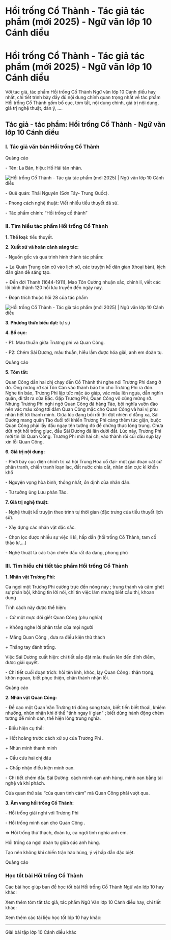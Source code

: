 # Hồi trống Cổ Thành - Tác giả tác phẩm (mới 2025) - Ngữ văn lớp 10 Cánh diều

# Hồi trống Cổ Thành - Tác giả tác phẩm (mới 2025) - Ngữ văn lớp 10 Cánh diều

Với tác giả, tác phẩm Hồi trống Cổ Thành Ngữ văn lớp 10 Cánh diều hay nhất, chi tiết trình bày đầy đủ nội dung chính quan trọng nhất về tác phẩm Hồi trống Cổ Thành gồm bố cục, tóm tắt, nội dung chính, giá trị nội dung, giá trị nghệ thuật, dàn ý, ....

## Tác giả - tác phẩm: Hồi trống Cổ Thành - Ngữ văn lớp 10 Cánh diều

### **I. Tác giả văn bản Hồi trống Cổ Thành**

Quảng cáo

\- Tên: La Bản, hiệu: Hồ Hải tản nhân.

![Hồi trống Cổ Thành - Tác giả tác phẩm \(mới 2025\) | Ngữ văn lớp 10 Cánh diều](https://vietjack.com/soan-van-lop-10-cd/images/tac-gia-tac-pham-hoi-trong-co-thanh-trich-tam-quoc-dien-nghia.PNG)

\- Quê quán: Thái Nguyên (Sơn Tây- Trung Quốc).

\- Phong cách nghệ thuật: Viết nhiều tiểu thuyết dã sử.

\- Tác phẩm chính: “Hồi trống cổ thành”

### **II. Tìm hiểu tác phẩm Hồi trống Cổ Thành**

**1\. Thể loại:** tiểu thuyết.

**2\. Xuất xứ và hoàn cảnh sáng tác:**

\- Nguồn gốc và quá trình hình thành tác phẩm:

\+ La Quán Trung căn cứ vào lịch sử, các truyện kể dân gian (thoại bản), kịch dân gian đế sáng tạo.

\+ Đến đời Thanh (1644-1911), Mao Tôn Cương nhuận sắc, chỉnh lí, viết các lời bình thành 120 hồi lưu truyền đến ngày nay.

\- Đoạn trích thuộc hồi 28 của tác phẩm

![Hồi trống Cổ Thành - Tác giả tác phẩm \(mới 2025\) | Ngữ văn lớp 10 Cánh diều](https://vietjack.com/soan-van-lop-10-cd/images/tac-gia-tac-pham-hoi-trong-co-thanh-trich-tam-quoc-dien-nghia-1.PNG)

**3\. Phương thức biểu đạt:** tự sự

**4\. Bố cục:**

\- P1: Mâu thuẫn giữa Trương phi và Quan Công.

\- P2: Chém Sái Dương, mâu thuẫn, hiểu lầm được hóa giải, anh em đoàn tụ.

Quảng cáo

**5\. Tóm tắt:**

Quan Công dẫn hai chị chạy đến Cổ Thành thì nghe nói Trương Phi đang ở đó. Ông mừng rỡ sai Tôn Càn vào thành báo tin cho Trương Phi ra đón. Nghe tin báo, Trương Phi lập tức mặc áo giáp, vác mâu lên ngựa, dẫn nghìn quân, đi tắt ra cửa Bắc. Gặp Trương Phi, Quan Công vô cùng mừng rỡ. Nhưng Trương Phi nghi ngờ Quan Công đã hàng Tào, bội nghĩa vườn đào nên vác mâu xông tới đâm Quan Công mặc cho Quan Công và hai vị phu nhân hết lời thanh minh. Giữa lúc đang bối rối thì đột nhiên ở đằng xa, Sái Dương mang quân Tào đuổi tới khiến Trương Phi càng thêm tức giận, buộc Quan Công phải lấy đầu ngay tên tướng đó để chứng thực lòng trung. Chưa dứt một hồi trống giục, đầu Sái Dương đã lăn dưới đất. Lúc này, Trương Phi mới tin lời Quan Công. Trương Phi mời hai chị vào thành rồi cúi đầu sụp lạy xin lỗi Quan Công.

**6\. Giá trị nội dung:**

\- Phơi bày cục diện chính trị xã hội Trung Hoa cổ đại- một giai đoạn cát cứ phân tranh, chiến tranh loạn lạc, đất nước chia cắt, nhân dân cực kì khốn khổ

\- Nguyện vọng hòa bình, thống nhất, ổn định của nhân dân.

\- Tư tưởng ủng Lưu phản Tào.

**7\. Giá trị nghệ thuật:**

\- Nghệ thuật kể truyện theo trình tự thời gian (đặc trưng của tiểu thuyết lịch sử).

\- Xây dựng các nhân vật đặc sắc.

\- Chọn lọc được nhiều sự việc li kì, hấp dẫn (hồi trống Cổ Thành, tam cố thảo lư,...)

\- Nghệ thuật tả các trận chiến đấu rất đa dạng, phong phú

### **III. Tìm hiểu chi tiết tác phẩm Hồi trống Cổ Thành**

**1\. Nhân vật Trương Phi:**

Ca ngợi một Trương Phi cương trực đến nóng nảy ; trung thành và căm ghét sự phản bội, không tin lời nói, chỉ tin việc làm nhưng biết cầu thị, khoan dung

Tính cách này được thể hiện:

\+ Cứ một mực đòi giết Quan Công (phụ nghĩa)

\+ Không nghe lời phân trần của mọi người

\+ Mắng Quan Công , đưa ra điều kiện thử thách

\+ Thẳng tay đánh trống.

Việc Sái Dương xuất hiện: chi tiết sắp đặt mâu thuẩn lên đến đỉnh điểm, được giải quyết.

\- Chi tiết cuối đoạn trích: hỏi tên lính, khóc, lạy Quan Công : thận trọng, khôn ngoan, biết phục thiện, chân thành nhận lỗi.

Quảng cáo

**2\. Nhân vật Quan Công:**

\- Đề cao một Quan Vân Trường trí dũng song toàn, biết tiến biết thoái, khiêm nhường, nhũn nhặn khi ở thế "tình ngay lí gian" ; biết dùng hành động chém tướng để minh oan, thể hiện lòng trung nghĩa. 

\- Biểu hiện cụ thể:

\+ Hốt hoảng trước cách xử xự của Trương Phi .

\+ Nhún mình thanh minh

\+ Cầu cứu hai chị dâu

\+ Chấp nhận điều kiện minh oan.

\- Chi tiết chém đầu Sái Dương: cách minh oan anh hùng, minh oan bằng tài nghệ và khí phách.

Cửa quan thứ sáu “của quan tình cảm” mà Quan Công phải vượt qua.

**3\. Âm vang hồi trống Cổ Thành:**

\- Hồi trống giải nghi với Trương Phi 

\- Hồi trống minh oan cho Quan Công .

=> Hồi trống thử thách, đoàn tụ, ca ngợi tình nghĩa anh em.

Hồi trống ca ngợi đoàn tụ giữa các anh hùng.

Tạo nên không khí chiến trận hào hùng, ý vị hấp dẫn đặc biệt.

Quảng cáo

### **Học tốt bài Hồi trống Cổ Thành**

Các bài học giúp bạn để học tốt bài Hồi trống Cổ Thành Ngữ văn lớp 10 hay khác:

Xem thêm tóm tắt tác giả, tác phẩm Ngữ Văn lớp 10 Cánh diều hay, chi tiết khác:

Xem thêm các tài liệu học tốt lớp 10 hay khác:

* * *

Giải bài tập lớp 10 Cánh diều khác
